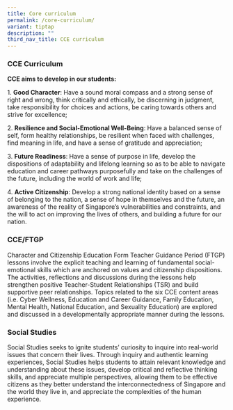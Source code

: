 ```yaml
---
title: Core curriculum
permalink: /core-curriculum/
variant: tiptap
description: ""
third_nav_title: CCE curriculum
---
```

<h3>CCE Curriculum</h3>
<p><strong>CCE aims to develop in our students:</strong>
</p>
<p>1.&nbsp;<strong>Good Character</strong>: Have a sound moral compass and
a strong sense of right and wrong, think critically and ethically, be discerning
in judgment, take responsibility for choices and actions, be caring towards
others and strive for excellence;</p>
<p>2.&nbsp;<strong>Resilience and Social-Emotional Well-Being</strong>: Have
a balanced sense of self, form healthy relationships, be resilient when
faced with challenges, find meaning in life, and have a sense of gratitude
and appreciation;</p>
<p>3.&nbsp;<strong>Future Readiness</strong>: Have a sense of purpose in
life, develop the dispositions of adaptability and lifelong learning so
as to be able to navigate education and career pathways purposefully and
take on the challenges of the future, including the world of work and life;</p>
<p>4.&nbsp;<strong>Active Citizenship</strong>: Develop a strong national
identity based on a sense of belonging to the nation, a sense of hope in
themselves and the future, an awareness of the reality of Singapore’s vulnerabilities
and constraints, and the will to act on improving the lives of others,
and building a future for our nation.</p>
<p></p>
<h3>CCE/FTGP</h3>
<p>Character and Citizenship Education Form Teacher Guidance Period (FTGP)
lessons involve the explicit teaching and learning of fundamental social-emotional
skills which are anchored on values and citizenship dispositions. The activities,
reflections and discussions during the lessons help strengthen positive
Teacher-Student Relationships (TSR) and build supportive peer relationships.
Topics related to the six CCE content areas (i.e. Cyber Wellness, Education
and Career Guidance, Family Education, Mental Health, National Education,
and Sexuality Education) are explored and discussed in a developmentally
appropriate manner during the lessons.</p>
<h3>Social Studies</h3>
<p>Social Studies seeks to ignite students’ curiosity to inquire into real-world
issues that concern their lives. Through inquiry and authentic learning
experiences, Social Studies helps students to attain relevant knowledge
and understanding about these issues, develop critical and reflective thinking
skills, and appreciate multiple perspectives, allowing them to be effective
citizens as they better understand the interconnectedness of Singapore
and the world they live in, and appreciate the complexities of the human
experience.
<br>
</p>
<p></p>